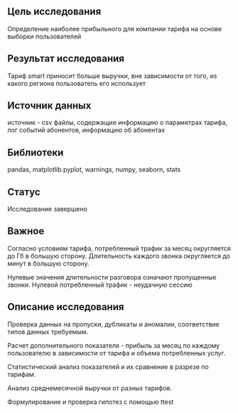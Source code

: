 ## Цель исследования

Определение наиболее прибыльного для компании тарифа на основе выборки пользователей

## Результат исследования

Тариф smart приносит больше выручки, вне зависимости от того, из какого региона пользователь его использует

## Источник данных
источник - csv файлы, содержащие информацию о  параметрах тарифа, лог событий абонентов, информацию об абонентах

## Библиотеки

pandas, matplotlib.pyplot,  warnings, numpy, seaborn, stats 

## Статус
Исследование завершено

## Важное

Согласно условиям тарифа, потребленный трафик за месяц округляется до Гб в большую сторону. Длительность каждого звонка округляется до минут в большую сторону.

Нулевые значения длительности разговора означают пропущенные звонки. Нулевой потребленный трафик - неудачную сессию

## Описание исследования

Проверка данных на пропуски, дубликаты и аномалии, соответствие типов данных требуемым.

Расчет дополнительного показателя - прибыль за месяц по каждому пользователю в зависимости от тарифа и объема потребленных услуг.

Статистический анализ показателей и их сравнение в разрезе по тарифам.

Анализ среднемесячной выручки от разных тарифов.

Формулирование и проверка гипотез с помощью ttest
